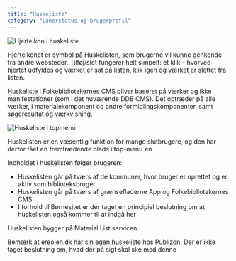 ```yaml
---
title: "Huskeliste"
category: "Lånerstatus og brugerprofil"
---
```


![Hjerteikon i huskeliste](https://github.com/danskernesdigitalebibliotek/folkebibliotekernes_cms_manual/assets/1641342/4e180df9-6a0f-4c71-be95-b929349a93da)

Hjerteikonet er symbol på Huskelisten, som brugerne vil kunne genkende fra andre websteder. Tilføj/slet fungerer helt simpelt: et klik – hvorved hjertet udfyldes og værket er sat på listen, klik igen og værket er slettet fra listen. 

Huskeliste i Folkebibliotekernes CMS bliver baseret på værker og ikke manifestationer (som i det nuværende DDB CMS). Det optræder på alle værker, i materialekomponent og andre formidlingskomponenter, samt søgeresultat og værkvisning.  

![Huskeliste i topmenu](https://github.com/danskernesdigitalebibliotek/folkebibliotekernes_cms_manual/assets/1641342/27b94c8d-ac46-40f7-870d-8cc0f923f8d2)

Huskelisten er en væsentlig funktion for mange slutbrugere, og den har derfor fået en fremtrædende plads i top-menu´en  

Indholdet i huskelisten følger brugeren: 
- Huskelisten går på tværs af de kommuner, hvor bruger er oprettet og er aktiv som biblioteksbruger
- Huskelisten går på tværs af grænsefladerne App og Folkebibliotekernes CMS
- I forhold til Børnesitet er der taget en principiel beslutning om at huskelisten også kommer til at indgå her
  
Huskelisten bygger på Material List servicen. 

Bemærk at ereolen.dk har sin egen huskeliste hos Publizon. Der er ikke taget beslutning om, hvad der på sigt skal ske med denne 
